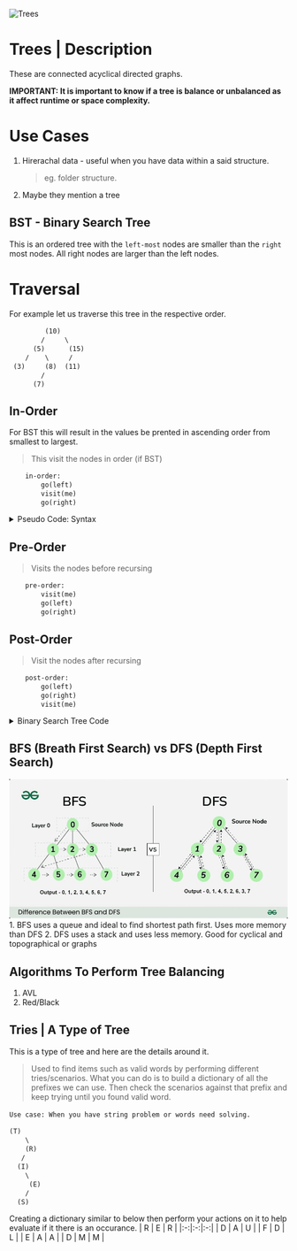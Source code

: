![Trees](https://media.geeksforgeeks.org/wp-content/uploads/20240424125622/Introduction-to-tree-.webp "Trees")

# Trees | Description
These are connected acyclical directed graphs.

**IMPORTANT: It is important  to know if a tree is balance or unbalanced as it affect runtime or space complexity.**


# Use Cases
1. Hirerachal data - useful when you have data within a said structure.
    > eg. folder structure.
2. Maybe they mention a tree


## BST - Binary Search Tree
This is an ordered tree with the `left-most` nodes are smaller than the `right` most nodes.
All right nodes are larger than the left nodes.



# Traversal
For example let us traverse this tree in the respective order.

             (10)
            /     \
          (5)      (15)
        /    \     /
     (3)     (8)  (11)
            /
          (7)

## In-Order
For BST this will result in the values be prented in ascending order from smallest to largest.
> This visit the nodes in order (if BST)
```
    in-order:
        go(left)
        visit(me)
        go(right)

```

<details>
    <summary>Pseudo Code: Syntax</summary>
    
    go(10)
        go(5)
            go(3)
            print(3)
        print(5)
        go(8)
            go(7)
            print(7)
        print (8)

    print(10)
        go(15)
            go(11)
            print (11)
        print (15)
    
    prints: 3 -> 5  -> 7 -> 8 -> 10 -> 11 -> 15
</details>



## Pre-Order
> Visits the nodes before recursing
```
    pre-order:
        visit(me)
        go(left)
        go(right)

```

##  Post-Order
> Visit the nodes  after recursing
```
    post-order:
        go(left)
        go(right)
        visit(me)
```


<details>
    <summary>Binary Search Tree Code</summary>

    ```java
    public class BinarySearchTree {
        public boolean search(int value) {
            if(root == null) 
                return false;
            else  
                return root.search(value);
        }
    }

    public class BSTNode {
        public boolean  search(int value) {
            if(value = this.value) 
                return true;
            else if (value < this.value>)
                if (left == null)
                    return false
                else
                    return left.search(value);
            else if(value > this.value)
                if(right == null)
                    return false;
                else
                    return right.search(value);
            
            return false;
        }
    }

    ```
</details>

## BFS (Breath First Search) vs DFS (Depth First Search)
![Explaing BFS vs DFS and how it affects the ordering of values](../../assets/tree-bfs-vs-dfs.png)
    1. BFS uses a queue and ideal to find shortest path first. Uses more memory than DFS
    2. DFS uses a stack and uses less memory. Good for cyclical and topographical or graphs



## Algorithms To Perform Tree Balancing
1. AVL
2. Red/Black



## Tries | A Type of Tree
This is a type of tree and here are the details around it. 
> Used to find items such as valid words by performing different tries/scenarios.
> What you can do is to build a dictionary of all the prefixes we can use. Then check the scenarios against that prefix and keep trying until you found valid word.

`Use case: When you have string problem or words need solving.`

    (T)
        \
        (R)
       /
      (I)
        \
         (E)
        /
      (S)

Creating a dictionary similar to below then perform your actions on it to help evaluate if it there is an occurance.
| R | E | R |
|:-:|:-:|:-:|
| D | A | U |
| F | D | L |
| E | A | A |
| D | M | M |


